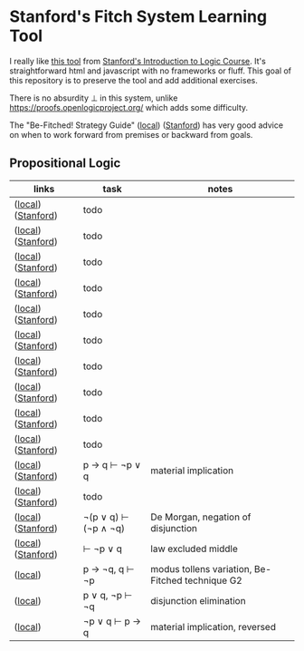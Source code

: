 # Stanford's Fitch System Learning Tool

I really like [this tool](http://intrologic.stanford.edu/glossary/fitch_system.html) from [Stanford's Introduction to Logic Course](http://intrologic.stanford.edu/homepage/index.html). It's straightforward html and javascript with no frameworks or fluff. This goal of this repository is to preserve the tool and add additional exercises.

There is no absurdity ⊥ in this system, unlike https://proofs.openlogicproject.org/ which adds some difficulty.

The "Be-Fitched! Strategy Guide" ([local](./strategy.html)) ([Stanford](http://logic.stanford.edu/intrologic/extras/fitch.html)) has very good advice on when to work forward from premises or backward from goals.

## Propositional Logic
| links | task | notes |
| ----- | ---- | ----- |
|([local](./exercise_04_01.html)) ([Stanford](http://intrologic.stanford.edu/exercises/exercise_04_01.html))|todo||
|([local](./exercise_04_02.html)) ([Stanford](http://intrologic.stanford.edu/exercises/exercise_04_02.html))|todo||
|([local](./exercise_04_03.html)) ([Stanford](http://intrologic.stanford.edu/exercises/exercise_04_03.html))|todo||
|([local](./exercise_04_04.html)) ([Stanford](http://intrologic.stanford.edu/exercises/exercise_04_04.html))|todo||
|([local](./exercise_04_05.html)) ([Stanford](http://intrologic.stanford.edu/exercises/exercise_04_05.html))|todo||
|([local](./exercise_04_06.html)) ([Stanford](http://intrologic.stanford.edu/exercises/exercise_04_06.html))|todo||
|([local](./exercise_04_07.html)) ([Stanford](http://intrologic.stanford.edu/exercises/exercise_04_07.html))|todo||
|([local](./exercise_04_08.html)) ([Stanford](http://intrologic.stanford.edu/exercises/exercise_04_08.html))|todo||
|([local](./exercise_04_09.html)) ([Stanford](http://intrologic.stanford.edu/exercises/exercise_04_09.html))|todo||
|([local](./exercise_04_10.html)) ([Stanford](http://intrologic.stanford.edu/exercises/exercise_04_10.html))|todo||
|([local](./exercise_04_11.html)) ([Stanford](http://intrologic.stanford.edu/exercises/exercise_04_11.html))|p → q ⊢ ¬p ∨ q|material implication|
|([local](./exercise_04_12.html)) ([Stanford](http://intrologic.stanford.edu/exercises/exercise_04_12.html))|todo||
|([local](./exercise_04_13.html)) ([Stanford](http://intrologic.stanford.edu/exercises/exercise_04_13.html))|¬(p ∨ q) ⊢ (¬p ∧ ¬q)|De Morgan, negation of disjunction|
|([local](./exercise_04_14.html)) ([Stanford](http://intrologic.stanford.edu/exercises/exercise_04_14.html))|⊢ ¬p ∨ q|law excluded middle|
|([local](./exercise_g2.html))|p → ¬q, q ⊢ ¬p|modus tollens variation, Be-Fitched technique G2|
|([local](./exercise_disjunction_elimination.html))|p ∨ q, ¬p ⊢ ¬q|disjunction elimination|
|([local](./exercise_material_implication.html))|¬p ∨ q ⊢ p → q|material implication, reversed|

